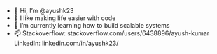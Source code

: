 - 👋 Hi, I’m @ayushk23
- 👀 I like making life easier with code
- 🌱 I’m currently learning how to build scalable systems
- 📫 Stackoverflow: stackoverflow.com/users/6438896/ayush-kumar
      LinkedIn: linkedin.com/in/ayushk23/
